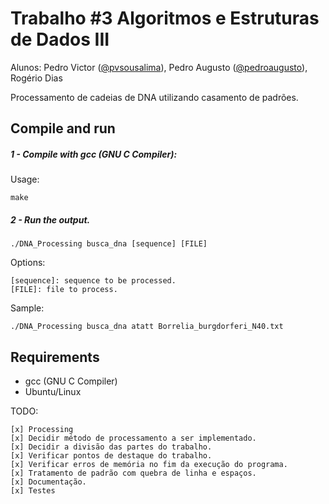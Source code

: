 Trabalho #3 Algoritmos e Estruturas de Dados III
================================================
Alunos: Pedro Victor ([@pvsousalima](http://twitter.com/pvsousalima)), Pedro Augusto ([@pedroaugusto](http://twitter.com/pedroaugusto)), Rogério Dias

Processamento de cadeias de DNA utilizando casamento de padrões.

Compile and run
---------------

##### 1 - Compile with gcc (GNU C Compiler):

Usage:

    make


##### 2 - Run the output.

    ./DNA_Processing busca_dna [sequence] [FILE]


Options:

    [sequence]: sequence to be processed.
    [FILE]: file to process.

Sample:

    ./DNA_Processing busca_dna atatt Borrelia_burgdorferi_N40.txt


Requirements
--------------

- gcc (GNU C Compiler)
- Ubuntu/Linux


TODO:

    [x] Processing
    [x] Decidir método de processamento a ser implementado.
    [x] Decidir a divisão das partes do trabalho.
    [x] Verificar pontos de destaque do trabalho.
    [x] Verificar erros de memória no fim da execução do programa.
    [x] Tratamento de padrão com quebra de linha e espaços.
    [x] Documentação.
    [x] Testes

